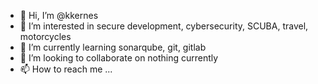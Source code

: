 - 👋 Hi, I’m @kkernes
- 👀 I’m interested in secure development, cybersecurity, SCUBA, travel, motorcycles
- 🌱 I’m currently learning sonarqube, git, gitlab
- 💞️ I’m looking to collaborate on nothing currently
- 📫 How to reach me ...

<!---
kkernes/kkernes is a ✨ special ✨ repository because its `README.md` (this file) appears on your GitHub profile.
You can click the Preview link to take a look at your changes.
--->
